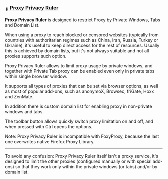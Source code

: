 ### [<sub>⬇</sub> Proxy Privacy Ruler](https://github.com/JustOff/proxy-privacy-ruler/releases)

**Proxy Privacy Ruler** is designed to restrict Proxy by Private Windows, Tabs and Domain List.

When using a proxy to reach blocked or censored websites (typically from countries with authoritarian regimes such as China, Iran, Russia, Turkey or Ukraine), it's useful to keep direct access for the rest of resources. Usually this is achieved by domain lists, but it's not always suitable and not all proxies supports such option.

Proxy Privacy Ruler allows to limit proxy usage by private windows, and together with Private Tab proxy can be enabled even only in private tabs within single browser window.

It supports all types of proxies that can be set via browser options, as well as most of popular add-ons, such as anonymoX, Browsec, friGate, Hoxx and ZenMate.

In addition there is custom domain list for enabling proxy in non-private windows and tabs.

The toolbar button allows quickly switch proxy limitation on and off, and when pressed with Ctrl opens the options.

Note: Proxy Privacy Ruler is incompatible with FoxyProxy, because the last one overwrites native Firefox Proxy Library.

---
To avoid any confusion: Proxy Privacy Ruler itself isn't a proxy service, it's designed to limit the other proxies (configured manually or with special add-ons) so that they work only within the private windows (or tabs) and/or by domain list.
